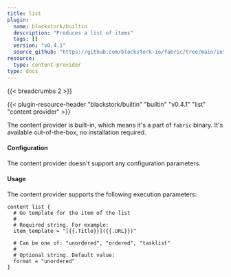 ```yaml
---
title: list
plugin:
  name: blackstork/builtin
  description: "Produces a list of items"
  tags: []
  version: "v0.4.1"
  source_github: "https://github.com/blackstork-io/fabric/tree/main/internal/builtin/"
resource:
  type: content-provider
type: docs
---
```


{{< breadcrumbs 2 >}}

{{< plugin-resource-header "blackstork/builtin" "builtin" "v0.4.1" "list" "content provider" >}}

The content provider is built-in, which means it's a part of `fabric` binary. It's available out-of-the-box, no installation required.


#### Configuration

The content provider doesn't support any configuration parameters.

#### Usage

The content provider supports the following execution parameters:

```hcl
content list {
  # Go template for the item of the list
  #
  # Required string. For example:
  item_template = "[{{.Title}}]({{.URL}})"

  # Can be one of: "unordered", "ordered", "tasklist"
  #
  # Optional string. Default value:
  format = "unordered"
}
```

